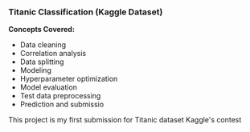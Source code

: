 ### Titanic Classification (Kaggle Dataset)
**Concepts Covered:**
- Data cleaning
- Correlation analysis
- Data splitting
- Modeling
- Hyperparameter optimization
- Model evaluation
- Test data preprocessing
- Prediction and submissio

This project is my first submission for Titanic dataset Kaggle's contest
